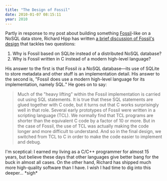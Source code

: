 ```yaml
---
title: "The Design of Fossil"
date: 2010-01-07 08:15:11
year: 2010
---
```

Partly in response to my post about building something <a href="http://www.fossil-scm.org/">Fossil</a>-like on a NoSQL data store, Richard Hipp has written <a href="http://www.fossil-scm.org/fossil/doc/tip/www/theory1.wiki">a brief discussion of Fossil's design</a> that tackles two questions:
<ol>
  <li>Why is Fossil based on SQLite instead of a distributed NoSQL database?</li>
  <li>Why is Fossil written in C instead of a modern high-level language?</li>
</ol>
His answer to the first is that Fossil <em>is</em> a NoSQL database—its use of SQLite to store metadata and other stuff is an implementation detail. His answer to the second is, "Fossil does use a modern high-level language for its implementation, namely SQL." He goes on to say:
<blockquote>Much of the "heavy lifting" within the Fossil implementation is carried out using SQL statements.  It is true that these SQL statements are glued together with C code, but it turns out that C works surprisingly well in that role.  Several early prototypes of Fossil were written in a scripting language (TCL).  We normally find that TCL programs are shorter than the equivalent C code by a factor of 10 or more.  But in the case of Fossil, the use of TCL was actually making the code longer and more difficult to  understand. And so in the final design, we switched from TCL to C in order to make the code easier to implement and debug.</blockquote>
I'm sceptical: I earned my living as a C/C++ programmer for almost 15 years, but believe these days that other languages give better bang for the buck in almost all cases. On the other hand, Richard has shipped much more high-quality software than I have. I wish I had time to dig into this deeper... *sigh*
